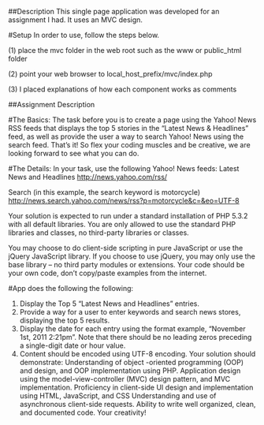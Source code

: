##Description
This single page application was developed for an assignment I had. It uses an MVC design.

#Setup
In order to use, follow the steps below.

(1) place the mvc folder in the web root such as the www or public_html folder

(2) point your web browser to local_host_prefix/mvc/index.php

(3) I placed explanations of how each component works
as comments

##Assignment Description

#The Basics:
The task before you is to create a page using the Yahoo! News RSS feeds that displays the top 5 stories in the “Latest News & Headlines” feed, as well as provide the user a way to search Yahoo! News using the search feed.  That’s it!  So flex your coding muscles and be creative, we are looking forward to see what you can do.

#The Details:
In your task, use the following Yahoo! News feeds:
Latest News and Headlines
http://news.yahoo.com/rss/

Search (in this example, the search keyword is motorcycle)
	http://news.search.yahoo.com/news/rss?p=motorcycle&c=&eo=UTF-8

Your solution is expected to run under a standard installation of PHP 5.3.2 with all default libraries.  You are only allowed to use the standard PHP libraries and classes, no third-party libraries or classes.

You may choose to do client-side scripting in pure JavaScript or use the jQuery JavaScript library.  If you choose to use jQuery, you may only use the base library – no third party modules or extensions.
Your code should be your own code, don’t copy/paste examples from the internet.

#App does the following the following:
1. Display the Top 5 “Latest News and Headlines” entries.
2. Provide a way for a user to enter keywords and search news stores, displaying the top 5 results.
3. Display the date for each entry using the format example, “November 1st, 2011 2:21pm”.  Note that there should be no leading zeros preceding a single-digit date or hour value.
4. Content should be encoded using UTF-8 encoding.
Your solution should demonstrate:
Understanding of object -oriented programming (OOP) and design, and OOP implementation using PHP.
Application design using the model-view-controller (MVC) design pattern, and MVC implementation.
Proficiency in client-side UI design and implementation using HTML, JavaScript, and CSS
Understanding and use of asynchronous client-side requests.
Ability to write well organized, clean, and documented code.
Your creativity!


